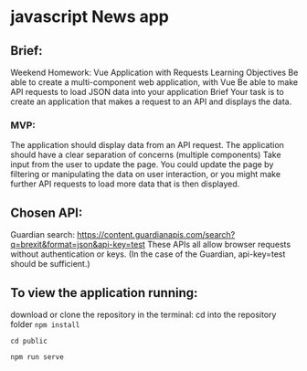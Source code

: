 # javascript News app

## Brief:

Weekend Homework: Vue Application with Requests
Learning Objectives
Be able to create a multi-component web application, with Vue
Be able to make API requests to load JSON data into your application
Brief
Your task is to create an application that makes a request to an API and displays the data.

### MVP:

The application should display data from an API request.
The application should have a clear separation of concerns (multiple components)
Take input from the user to update the page. You could update the page by filtering or manipulating the data on user interaction, or you might make further API requests to load more data that is then displayed.

## Chosen API:

Guardian search: https://content.guardianapis.com/search?q=brexit&format=json&api-key=test
These APIs all allow browser requests without authentication or keys. (In the case of the Guardian, api-key=test should be sufficient.)

## To view the application running:

download or clone the repository
in the terminal: cd into the repository folder 
`npm install`

`cd public`

`npm run serve`

